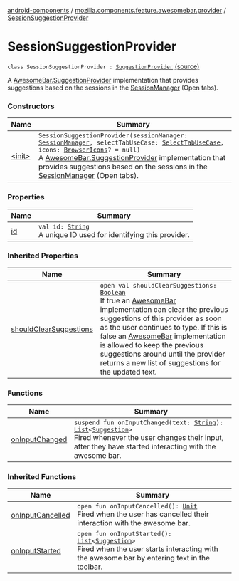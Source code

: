 [android-components](../../index.md) / [mozilla.components.feature.awesomebar.provider](../index.md) / [SessionSuggestionProvider](./index.md)

# SessionSuggestionProvider

`class SessionSuggestionProvider : `[`SuggestionProvider`](../../mozilla.components.concept.awesomebar/-awesome-bar/-suggestion-provider/index.md) [(source)](https://github.com/mozilla-mobile/android-components/blob/master/components/feature/awesomebar/src/main/java/mozilla/components/feature/awesomebar/provider/SessionSuggestionProvider.kt#L18)

A [AwesomeBar.SuggestionProvider](../../mozilla.components.concept.awesomebar/-awesome-bar/-suggestion-provider/index.md) implementation that provides suggestions based on the sessions in the
[SessionManager](../../mozilla.components.browser.session/-session-manager/index.md) (Open tabs).

### Constructors

| Name | Summary |
|---|---|
| [&lt;init&gt;](-init-.md) | `SessionSuggestionProvider(sessionManager: `[`SessionManager`](../../mozilla.components.browser.session/-session-manager/index.md)`, selectTabUseCase: `[`SelectTabUseCase`](../../mozilla.components.feature.tabs/-tabs-use-cases/-select-tab-use-case/index.md)`, icons: `[`BrowserIcons`](../../mozilla.components.browser.icons/-browser-icons/index.md)`? = null)`<br>A [AwesomeBar.SuggestionProvider](../../mozilla.components.concept.awesomebar/-awesome-bar/-suggestion-provider/index.md) implementation that provides suggestions based on the sessions in the [SessionManager](../../mozilla.components.browser.session/-session-manager/index.md) (Open tabs). |

### Properties

| Name | Summary |
|---|---|
| [id](id.md) | `val id: `[`String`](https://kotlinlang.org/api/latest/jvm/stdlib/kotlin/-string/index.html)<br>A unique ID used for identifying this provider. |

### Inherited Properties

| Name | Summary |
|---|---|
| [shouldClearSuggestions](../../mozilla.components.concept.awesomebar/-awesome-bar/-suggestion-provider/should-clear-suggestions.md) | `open val shouldClearSuggestions: `[`Boolean`](https://kotlinlang.org/api/latest/jvm/stdlib/kotlin/-boolean/index.html)<br>If true an [AwesomeBar](../../mozilla.components.concept.awesomebar/-awesome-bar/index.md) implementation can clear the previous suggestions of this provider as soon as the user continues to type. If this is false an [AwesomeBar](../../mozilla.components.concept.awesomebar/-awesome-bar/index.md) implementation is allowed to keep the previous suggestions around until the provider returns a new list of suggestions for the updated text. |

### Functions

| Name | Summary |
|---|---|
| [onInputChanged](on-input-changed.md) | `suspend fun onInputChanged(text: `[`String`](https://kotlinlang.org/api/latest/jvm/stdlib/kotlin/-string/index.html)`): `[`List`](https://kotlinlang.org/api/latest/jvm/stdlib/kotlin.collections/-list/index.html)`<`[`Suggestion`](../../mozilla.components.concept.awesomebar/-awesome-bar/-suggestion/index.md)`>`<br>Fired whenever the user changes their input, after they have started interacting with the awesome bar. |

### Inherited Functions

| Name | Summary |
|---|---|
| [onInputCancelled](../../mozilla.components.concept.awesomebar/-awesome-bar/-suggestion-provider/on-input-cancelled.md) | `open fun onInputCancelled(): `[`Unit`](https://kotlinlang.org/api/latest/jvm/stdlib/kotlin/-unit/index.html)<br>Fired when the user has cancelled their interaction with the awesome bar. |
| [onInputStarted](../../mozilla.components.concept.awesomebar/-awesome-bar/-suggestion-provider/on-input-started.md) | `open fun onInputStarted(): `[`List`](https://kotlinlang.org/api/latest/jvm/stdlib/kotlin.collections/-list/index.html)`<`[`Suggestion`](../../mozilla.components.concept.awesomebar/-awesome-bar/-suggestion/index.md)`>`<br>Fired when the user starts interacting with the awesome bar by entering text in the toolbar. |
